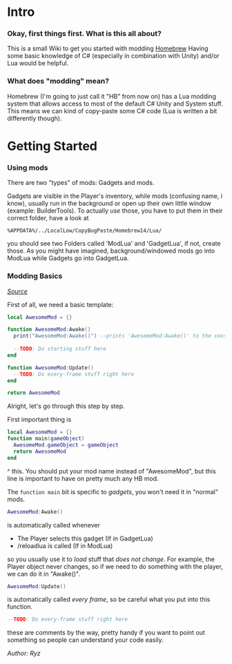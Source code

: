 # Intro
### Okay, first things first. What is this all about?
This is a small Wiki to get you started with modding [Homebrew](http://store.steampowered.com/app/325420)
Having some basic knowledge of C# (especially in combination with Unity) and/or Lua would be helpful.
### What does "modding" mean?
Homebrew (I'm going to just call it "HB" from now on) has a Lua modding system that allows access to most of the default C# Unity and System stuff. This means we can kind of copy-paste some C# code (Lua is written a bit differently though).
# Getting Started
### Using mods
There are two "types" of mods: Gadgets and mods.

Gadgets are visible in the Player's inventory, while mods (confusing name, i know), usually run in the background or open up their own little window (example: BuilderTools).
To actually _use_ those, you have to put them in their correct folder, have a look at

`%APPDATA%/../LocalLow/CopyBugPaste/Homebrew14/Lua/`

you should see two Folders called 'ModLua' and 'GadgetLua', if not, create those.
As you might have imagined, background/windowed mods go into ModLua while Gadgets go into GadgetLua.
### Modding Basics
[_Source_](/copybugpaste/HomebrewAPI/blob/master/Examples/GadgetTemplate.lua)

First of all, we need a basic template:

~~~~lua
local AwesomeMod = {}

function AwesomeMod:Awake()
  print("AwesomeMod:Awake()") --prints 'AwesomeMod:Awake()' to the console, not very important
  
  --TODO: Do starting stuff here
end

function AwesomeMod:Update()
  --TODO: Do every-frame stuff right here
end

return AwesomeMod
~~~~

Alright, let's go through this step by step.

First important thing is
```lua
local AwesomeMod = {}
function main(gameObject)
  AwesomeMod.gameObject = gameObject
  return AwesomeMod
end
```
^ this. You should put your mod name instead of "AwesomeMod", but this line is important to have on pretty much any HB mod.

The ``function main`` bit is specific to _gadgets_, you won't need it in "normal" mods.

```lua
AwesomeMod:Awake()
```
is automatically called whenever

* The Player selects this gadget (If in GadgetLua)
* /reloadlua is called (If in ModLua)

so you usually use it to _load_ stuff that _does not change_. For example, the Player object never changes, so if we need to do something with the player, we can do it in "Awake()".

```lua
AwesomeMod:Update()
```
is automatically called _every frame_, so be careful what you put into this function.

```lua
--TODO: Do every-frame stuff right here
```
these are comments by the way, pretty handy if you want to point out something so people can understand your code easily.

_Author: Ryz_